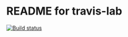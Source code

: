 # README for travis-lab
[![Build status](https://travis-ci.com/FlicAnderson/travislab.svg?master)](https://travis-ci.com/FlicAnderson) 
